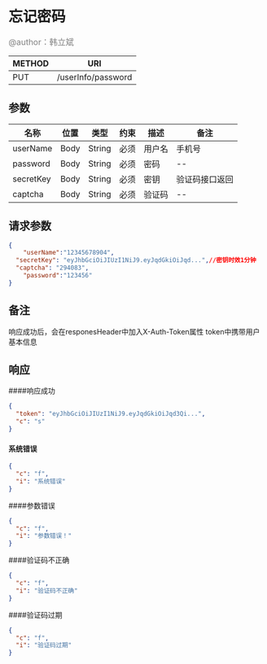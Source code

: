 # 忘记密码
<font color="gray" size="3">@author：韩立斌</font>

|METHOD|URI|
|--|--|
|PUT|/userInfo/password|

## 参数

|名称|位置|类型|约束|描述|备注|
|--|--|--|--|--|--|
|userName|Body|String|必须|用户名|手机号|
|password|Body|String|必须|密码|--| 
|secretKey|Body|String|必须|密钥|验证码接口返回|
|captcha|Body|String|必须|验证码|--|

## 请求参数
```json
{
	"userName":"12345678904",
  "secretKey": "eyJhbGciOiJIUzI1NiJ9.eyJqdGkiOiJqd...",//密钥时效1分钟
  "captcha": "294083",
	"password":"123456"
}
```
## 备注

响应成功后，会在responesHeader中加入X-Auth-Token属性
token中携带用户基本信息

## 响应
####响应成功
```json
{
  "token": "eyJhbGciOiJIUzI1NiJ9.eyJqdGkiOiJqd3Qi...",
  "c": "s"
}
```

#### 系统错误
```json
{
  "c": "f",
  "i": "系统错误"
}
```

####参数错误
```json
{
  "c": "f",
  "i": "参数错误！"
}
```


####验证码不正确
```json
{
  "c": "f",
  "i": "验证码不正确"
}
```
####验证码过期
```json
{
  "c": "f",
  "i": "验证码过期"
}
```
